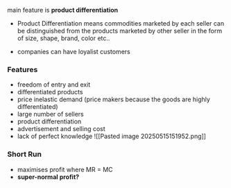 main feature is **product differentiation** 
- Product Differentiation means commodities marketed by each seller can be distinguished from the products marketed by other seller in the form of size, shape, brand, color etc..

- companies can have loyalist customers

### Features
- freedom of entry and exit
- differentiated products
- price inelastic demand (price makers because the goods are highly differentiated)
- large number of sellers
- product differentiation
- advertisement and selling cost
- lack of perfect knowledge
![[Pasted image 20250515151952.png]]

### Short Run
- maximises profit where MR = MC
- **super-normal profit?** 

